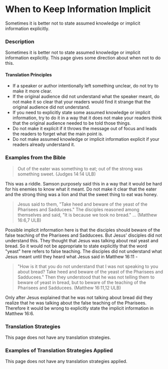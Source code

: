 # When to Keep Information Implicit #

Sometimes it is better not to state assumed knowledge or implicit information explicitly.

### Description

Sometimes it is better not to state assumed knowledge or implicit information explicitly. This page gives some direction about when not to do this.

#### Translation Principles

* If a speaker or author intentionally left something unclear, do not try to make it more clear.
* If the original audience did not understand what the speaker meant, do not make it so clear that your readers would find it strange that the original audience did not understand.
* If you need to explicitly state some assumed knowledge or implicit information, try to do it in a way that it does not make your readers think that the original audience needed to be told those things.
* Do not make it explicit if it throws the message out of focus and leads the readers to forget what the main point is.
* Do not make assumed knowledge or implicit information explicit if your readers already understand it.

### Examples from the Bible

>Out of the eater was something to eat;
>out of the strong was something sweet. (Judges 14:14 ULB)

This was a riddle. Samson purposely said this in a way that it would be hard for his enemies to know what it meant. Do not make it clear that the eater and the strong thing was a lion and that the sweet thing to eat was honey.

>Jesus said to them, "Take heed and beware of the yeast of the Pharisees and Sadducees." The disciples reasoned among themselves and said, "It is because we took no bread." …  (Matthew 16:6,7 ULB)

Possible implicit information here is that the disciples should beware of the false teaching of the Pharisees and Sadducees. But Jesus' disciples did not understand this. They thought that Jesus was talking about real yeast and bread. So it would not be appropriate to state explicitly that the word "yeast" here refers to false teaching. The disciples did not understand what Jesus meant until they heard what Jesus said in Matthew 16:11 -
> "How is it that you do not understand that I was not speaking to you about bread? Take heed and beware of the yeast of the Pharisees and Sadducees." Then they understood that he was not telling them to beware of yeast in bread, but to beware of the teaching of the Pharisees and Sadducees. (Matthew 16:11,12 ULB)

Only after Jesus explained that he was not talking about bread did they realize that he was talking about the false teaching of the Pharisees. Therefore it would be wrong to explicitly state the implicit information in Matthew 16:6.

### Translation Strategies

This page does not have any translation strategies.

### Examples of Translation Strategies Applied

This page does not have any translation strategies applied.